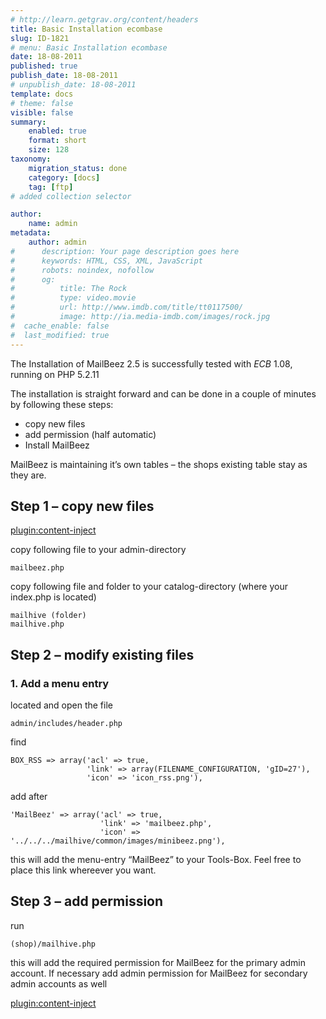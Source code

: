 ```yaml
---
# http://learn.getgrav.org/content/headers
title: Basic Installation ecombase
slug: ID-1821
# menu: Basic Installation ecombase
date: 18-08-2011
published: true
publish_date: 18-08-2011
# unpublish_date: 18-08-2011
template: docs
# theme: false
visible: false
summary:
    enabled: true
    format: short
    size: 128
taxonomy:
    migration_status: done
    category: [docs]
    tag: [ftp]
# added collection selector

author:
    name: admin
metadata:
    author: admin
#      description: Your page description goes here
#      keywords: HTML, CSS, XML, JavaScript
#      robots: noindex, nofollow
#      og:
#          title: The Rock
#          type: video.movie
#          url: http://www.imdb.com/title/tt0117500/
#          image: http://ia.media-imdb.com/images/rock.jpg
#  cache_enable: false
#  last_modified: true
---
```


The Installation of MailBeez 2.5 is successfully tested with *ECB* 1.08, running on PHP 5.2.11

The installation is straight forward and can be done in a couple of minutes by following these steps:

- copy new files
- add permission (half automatic)
- Install MailBeez

MailBeez is maintaining it’s own tables – the shops existing table stay as they are.

## Step 1 – copy new files

[plugin:content-inject](/content_blocks/download_installer)


copy following file to your admin-directory

```
mailbeez.php
```


copy following file and folder to your catalog-directory (where your index.php is located)

```
mailhive (folder)
mailhive.php
```


## Step 2 – modify existing files

### 1. Add a menu entry

located and open the file

```
admin/includes/header.php
```


find

```
BOX_RSS => array('acl' => true,
                 'link' => array(FILENAME_CONFIGURATION, 'gID=27'),
                 'icon' => 'icon_rss.png'),
```

add after

```
'MailBeez' => array('acl' => true,
                    'link' => 'mailbeez.php',
                    'icon' => '../../../mailhive/common/images/minibeez.png'),
```


this will add the menu-entry “MailBeez” to your Tools-Box. Feel free to place this link whereever you want.

## Step 3 – add permission

run

```
(shop)/mailhive.php
```


this will add the required permission for MailBeez for the primary admin account.
If necessary add admin permission for MailBeez for secondary admin accounts as well


[plugin:content-inject](/content_blocks/run_installer)